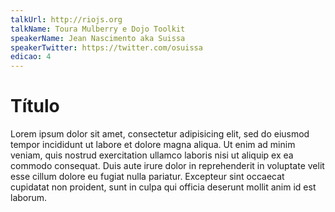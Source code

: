 ```yaml
---
talkUrl: http://riojs.org
talkName: Toura Mulberry e Dojo Toolkit
speakerName: Jean Nascimento aka Suissa
speakerTwitter: https://twitter.com/osuissa
edicao: 4
---
```


# Título

Lorem ipsum dolor sit amet, consectetur adipisicing elit, sed do eiusmod tempor incididunt ut labore et dolore magna aliqua. Ut enim ad minim veniam,
quis nostrud exercitation ullamco laboris nisi ut aliquip ex ea commodo
consequat. Duis aute irure dolor in reprehenderit in voluptate velit esse
cillum dolore eu fugiat nulla pariatur. Excepteur sint occaecat cupidatat non
proident, sunt in culpa qui officia deserunt mollit anim id est laborum.